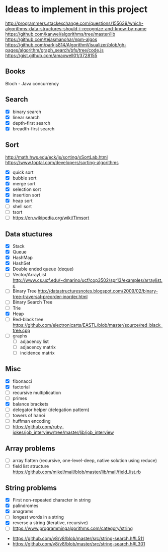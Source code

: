 # Ideas to implement in this project

http://programmers.stackexchange.com/questions/155639/which-algorithms-data-structures-should-i-recognize-and-know-by-name
https://github.com/kanwei/algorithms/tree/master/lib
https://github.com/tejasmanohar/npm-algos
https://github.com/parkjs814/AlgorithmVisualizer/blob/gh-pages/algorithm/graph_search/bfs/tree/code.js
https://gist.github.com/amaxwell01/3728155

## Books

Bloch - Java concurrency

## Search

- [x] binary search
- [x] linear search
- [x] depth-first search
- [x] breadth-first search

## Sort

http://math.hws.edu/eck/js/sorting/xSortLab.html
https://www.toptal.com/developers/sorting-algorithms

- [x] quick sort
- [x] bubble sort
- [x] merge sort
- [x] selection sort
- [x] insertion sort
- [x] heap sort
- [ ] shell sort
- [ ] tsort
- [ ] https://en.wikipedia.org/wiki/Timsort

## Data stuctures

- [x] Stack
- [x] Queue
- [x] HashMap
- [x] HashSet
- [x] Double ended queue (deque)
- [ ] Vector/ArrayList
  http://www.cs.ucf.edu/~dmarino/ucf/cop3502/spr13/examples/arraylist.c
- [ ] Binary Tree
  http://datastructuresnotes.blogspot.com/2009/02/binary-tree-traversal-preorder-inorder.html
- [ ] Binary Search Tree
- [ ] Trie
- [x] Heap
- [ ] Red-black tree https://github.com/electronicarts/EASTL/blob/master/source/red_black_tree.cpp
- [ ] graphs
  - [ ] adjacency list
  - [ ] adjacency matrix
  - [ ] incidence matrix

## Misc

- [x] fibonacci
- [x] factorial
- [ ] recursive multiplication
- [ ] primes
- [x] balance brackets
- [ ] delegator helper (delegation pattern)
- [ ] towers of hanoi
- [ ] huffman encoding
- [ ] https://github.com/ruby-jokes/job_interview/tree/master/lib/job_interview

## Array problems

- [ ] array flatten (recursive, one-level-deep, native solution using reduce)
- [ ] field list structure https://github.com/mikel/mail/blob/master/lib/mail/field_list.rb

## String problems

- [x] First non-repeated character in string
- [x] palindromes
- [x] anagrams
- [ ] longest words in a string
- [x] reverse a string (iterative, recursive)
- [ ] https://www.programmingalgorithms.com/category/string

- https://github.com/v8/v8/blob/master/src/string-search.h#L511
- https://github.com/v8/v8/blob/master/src/string-search.h#L301
